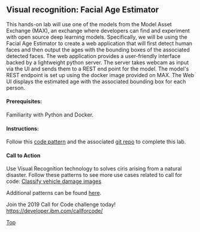 ## Visual recognition: Facial Age Estimator
This hands-on lab will use one of the models from the Model Asset Exchange (MAX), an exchange where developers can find and experiment with open source deep learning models. Specifically, we will be using the Facial Age Estimator to create a web application that will first detect human faces and then output the ages with the bounding boxes of the associated detected faces. The web application provides a user-friendly interface backed by a lightweight python server. The server takes webcam as input via the UI and sends them to a REST end point for the model. The model's REST endpoint is set up using the docker image provided on MAX. The Web UI displays the estimated age with the associated bounding box for each person.

#### Prerequisites: 
Familiarity with Python and Docker.

#### Instructions: 
Follow this [code pattern](https://developer.ibm.com/patterns/estimate-ages-for-detected-human-faces/) and the associated [git repo](https://github.com/IBM/MAX-Facial-Age-Estimator-Web-App/blob/master/README.md) to complete this lab.

#### Call to Action
Use Visual Recognition technology to solves ciris arising from a natural disaster. Follow these patterns to see more use cases related to call for code:
[Classify vehicle damage images](https://developer.ibm.com/patterns/classify-vehicle-damage-images/)

Additional patterns can be found [here](https://developer.ibm.com/code-and-response/technologies/).

Join the 2019 Call for Code challenge today!
https://developer.ibm.com/callforcode/

[Top](./)